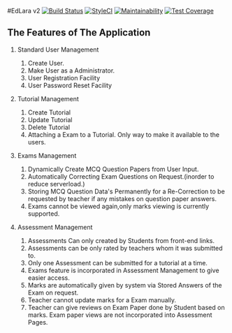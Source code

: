 #EdLara v2
[![Build Status](https://travis-ci.org/grans/edlara2.svg?branch=master)](https://travis-ci.org/grans/edlara2) [![StyleCI](https://github.styleci.io/repos/201577161/shield?branch=master)](https://github.styleci.io/repos/201577161) [![Maintainability](https://api.codeclimate.com/v1/badges/ecbc74888f6ff3d0bceb/maintainability)](https://codeclimate.com/github/grans/edlara2/maintainability) [![Test Coverage](https://api.codeclimate.com/v1/badges/ecbc74888f6ff3d0bceb/test_coverage)](https://codeclimate.com/github/grans/edlara2/test_coverage)

## The Features of The Application 
1. Standard User Management
	1. Create User.
	2. Make User as a Administrator.
	3. User Registration Facility
	4. User Password Reset Facility

2. Tutorial Management
	1. Create Tutorial
	2. Update Tutorial
	3. Delete Tutorial
	4. Attaching a Exam to a Tutorial. Only way to make it available to the users.

3. Exams Management
	1. Dynamically Create MCQ Question Papers from User Input.
	2. Automatically Correcting Exam Questions on Request.(inorder to reduce serverload.)
	3. Storing MCQ Question Data's Permanently for a Re-Correction to be requested by teacher if any mistakes on question paper answers.
	4. Exams cannot be viewed again,only marks viewing is currently supported.

4. Assessment Management
	1. Assessments Can only created by Students from front-end links.
	2. Assessments can be only rated by teachers whom it was submitted to.
	3. Only one Assessment can be submitted for a tutorial at a time.
	4. Exams feature is incorporated in Assessment Management to give easier access.
	5. Marks are automatically given by system via Stored Answers of the Exam on request.
	6. Teacher cannot update marks for a Exam manually.
	7. Teacher can give reviews on Exam Paper done by Student based on marks. Exam paper views are not incorporated into Assessment Pages.

